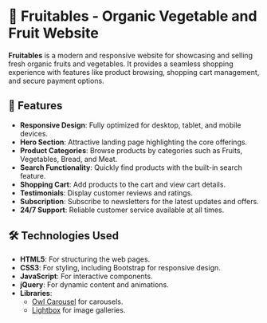 # 🍎 Fruitables - Organic Vegetable and Fruit Website

**Fruitables** is a modern and responsive website for showcasing and selling fresh organic fruits and vegetables. It provides a seamless shopping experience with features like product browsing, shopping cart management, and secure payment options.

## 🚀 Features

- **Responsive Design**: Fully optimized for desktop, tablet, and mobile devices.
- **Hero Section**: Attractive landing page highlighting the core offerings.
- **Product Categories**: Browse products by categories such as Fruits, Vegetables, Bread, and Meat.
- **Search Functionality**: Quickly find products with the built-in search feature.
- **Shopping Cart**: Add products to the cart and view cart details.
- **Testimonials**: Display customer reviews and ratings.
- **Subscription**: Subscribe to newsletters for the latest updates and offers.
- **24/7 Support**: Reliable customer service available at all times.

## 🛠️ Technologies Used

- **HTML5**: For structuring the web pages.
- **CSS3**: For styling, including Bootstrap for responsive design.
- **JavaScript**: For interactive components.
- **jQuery**: For dynamic content and animations.
- **Libraries**:
  - [Owl Carousel](https://owlcarousel2.github.io/OwlCarousel2/) for carousels.
  - [Lightbox](https://lokeshdhakar.com/projects/lightbox2/) for image galleries.



